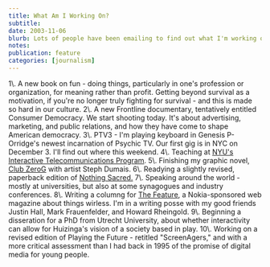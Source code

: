 ```yaml
---
title: What Am I Working On?
subtitle: 
date: 2003-11-06
blurb: Lots of people have been emailing to find out what I'm working on right now. Honestly, I'm working on too much. Here's the main list - I'll break it down in future posts, because some of it would benefit from discussion.
notes: 
publication: feature
categories: [journalism]
---
```


1\\. A new book on fun - doing things, particularly in one's profession or organization, for meaning rather than profit. Getting beyond survival as a motivation, if you're no longer truly fighting for survival - and this is made so hard in our culture.
2\\. A new Frontline documentary, tentatively entitled Consumer Democracy. We start shooting today. It's about advertising, marketing, and public relations, and how they have come to shape American democracy.
3\\. PTV3 - I'm playing keyboard in Genesis P-Orridge's newest incarnation of Psychic TV. Our first gig is in NYC on December 3. I'll find out where this weekend.
4\\. Teaching at [NYU's Interactive Telecommunications Program](http://itp.nyu.edu).
5\\. Finishing my graphic novel, [Club ZeroG](http://www.rushkoff.com/clubzerog.html) with artist Steph Dumais.
6\\. Readying a slightly revised, paperback edition of [Nothing Sacred.](http://www.nothingsacred.com)
7\\. Speaking around the world - mostly at universities, but also at some synagogues and industry conferences.
8\\. Writing a columng for [The Feature](http://www.thefeature.com), a Nokia-sponsored web magazine about things wirless. I'm in a writing posse with my good friends Justin Hall, Mark Frauenfelder, and Howard Rheingold.
9\\. Beginning a disseration for a PhD from Utrecht University, about whether interactivity can allow for Huizinga's vision of a society based in play.
10\\. Working on a revised edition of Playing the Future - retitled "ScreenAgers," and with a more critical assessment than I had back in 1995 of the promise of digital media for young people.
